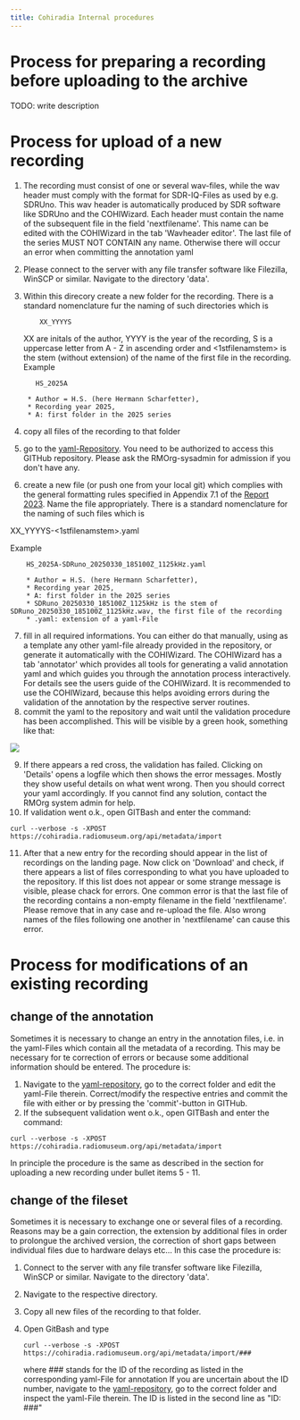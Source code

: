 ```yaml
---
title: Cohiradia Internal procedures
---
```


# Process for preparing a recording before uploading to the archive

TODO: write description


# Process for upload of  a new recording

1) The recording must consist of one or several wav-files, while the wav header must comply with the format for SDR-IQ-Files as used by e.g. SDRUno. This wav header is automatically produced by SDR software like SDRUno and the COHIWizard.
  Each header must contain the name of the subsequent file in the field 'nextfilename'. This name can be edited with the COHIWizard in the tab 'Wavheader editor'. The last file of the series MUST NOT CONTAIN any name. Otherwise there will occur an error when committing the annotation yaml
2) Please connect to the server with any file transfer software like Filezilla, WinSCP or similar. Navigate to the directory 'data'.
3) Within this direcory create a new folder for the recording. There is a standard nomenclature fur the naming of such directories which is
   
           XX_YYYYS
   
   XX are initals of the author, YYYY is the year of the recording, S is a uppercase letter from A - Z in ascending order and <1stfilenamstem> is the stem (without extension)
   of the name of the first file in the recording. Example
   
          HS_2025A
  
        * Author = H.S. (here Hermann Scharfetter), 
        * Recording year 2025, 
        * A: first folder in the 2025 series
        
4) copy all files of the recording to that folder
5) go to the [yaml-Repository](https://github.com/radiomuseum/cohiradia-metadata/commits/main/yaml). You need to be authorized to access this GITHub repository. Please ask the RMOrg-sysadmin for admission if you don't have any.
6) create a new file (or push one from your local git) which complies with the general formatting rules specified in Appendix 7.1 of the [Report 2023](https://cohiradia.radiomuseum.org/download/docs/Documentation/COHIRADIA_Report2023_dt.pdf). Name the file appropriately. There is a standard nomenclature for the naming of such files which is

  XX_YYYYS-<1stfilenamstem>.yaml

  Example
   
        HS_2025A-SDRuno_20250330_185100Z_1125kHz.yaml 
  
        * Author = H.S. (here Hermann Scharfetter), 
        * Recording year 2025, 
        * A: first folder in the 2025 series
        * SDRuno_20250330_185100Z_1125kHz is the stem of SDRuno_20250330_185100Z_1125kHz.wav, the first file of the recording
        * .yaml: extension of a yaml-File

7) fill in all required informations. You can either do that manually, using as a template any other yaml-file already provided in the repository, or generate it automatically with the COHIWizard. The COHIWizard has a tab 'annotator' which provides all tools for generating a valid annotation yaml and which guides you through the annotation process interactively. For details see the users guide of the COHIWizard. It is recommended to use the COHIWizard, because this helps avoiding errors during the validation of the annotation by the respective server routines.
8) commit the yaml to the repository and wait until the validation procedure has been accomplished. This will be visible by a green hook, something like that:

 <img src="https://cohiradia.radiomuseum.org/download/docs/Documentation/Ann_yaml_valid.PNG" /> 

9) If there appears a red cross, the validation has failed. Clicking on 'Details' opens a logfile which then shows the error messages. Mostly they show useful details on what went wrong. Then you should correct your yaml accordingly. If you cannot find any solution, contact the RMOrg system admin for help.
10) If validation went o.k., open GITBash and enter the command:

  `curl --verbose -s -XPOST https://cohiradia.radiomuseum.org/api/metadata/import`

11) After that a new entry for the recording should appear in the list of recordings on the landing page. Now click on 'Download' and check, if there appears a list of files corresponding to what you have uploaded to the repository. If this list does not appear or some strange message is visible, please chack for errors. One common error is that the last file of the recording contains a non-empty filename in the field 'nextfilename'. Please remove that in any case and re-upload the file. Also wrong names of the files following one another in 'nextfilename' can cause this error.

# Process for modifications of  an existing recording

## change of the annotation
Sometimes it is necessary to change an entry in the annotation files, i.e. in the yaml-Files which contain all the metadata of a recording. This may be necessary for te correction of errors or because some additional information should be entered. The procedure is:

1) Navigate to the [yaml-repository](https://github.com/radiomuseum/cohiradia-metadata/tree/main/yaml), go to the correct folder and edit the yaml-File therein. Correct/modify the respective entries and commit the file with either <ctrl-S> or by pressing the 'commit'-button in GITHub.
2) If the subsequent validation went o.k., open GITBash and enter the command:

  `curl --verbose -s -XPOST https://cohiradia.radiomuseum.org/api/metadata/import`

In principle the procedure is the same as described in the section for uploading a new recording under bullet items 5 - 11.


## change of the fileset
Sometimes it is necessary to exchange one or several files of a recording. Reasons may be a gain correction, the extension by additional files in order to prolongue the archived version, the correction of short gaps between individual files due to hardware delays etc...
In this case the procedure is:

1) Connect to the server with any file transfer software like Filezilla, WinSCP or similar. Navigate to the directory 'data'.
2) Navigate to the respective directory.
3) Copy all new files of the recording to that folder.
4) Open GitBash and type
   
   `curl --verbose -s -XPOST https://cohiradia.radiomuseum.org/api/metadata/import/###`
   
   where ### stands for the ID of the recording as listed in the corresponding yaml-File for annotation
If you are uncertain about the ID number, navigate to the [yaml-repository](https://github.com/radiomuseum/cohiradia-metadata/tree/main/yaml), go to the correct folder and inspect the yaml-File therein. The ID is listed in the second line as "ID: ###"

